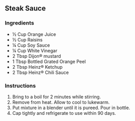 ## Steak Sauce

### Ingredients

- ½ Cup Orange Juice
- ½ Cup Raisins
- ¼ Cup Soy Sauce
- ¼ Cup White Vinegar
- 2 Tbsp Dijon® mustard
- 1 Tbsp Bottled Grated Orange Peel
- 2 Tbsp Heinz® Ketchup
- 2 Tbsp Heinz® Chili Sauce

### Instructions

1. Bring to a boil for 2 minutes while stirring.
2. Remove from heat. Allow to cool to lukewarm.
3. Put mixture in a blender until it is pureed. Pour in bottle.
4. Cap tightly and refrigerate to use within 90 days.

